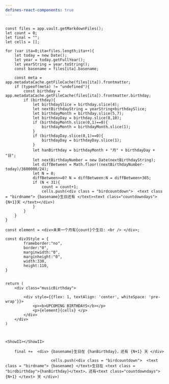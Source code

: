 ```yaml
---
defines-react-components: true
---
```


```jsx:component:ShowII

const files = app.vault.getMarkdownFiles();
let count = 0;
let final = "";
let cells = [];

for (var ita=0;ita<files.length;ita++){
	let today = new Date();
	let year = today.getFullYear();
	let yearString = year.toString();
	const basename = files[ita].basename;
	
	const meta = app.metadataCache.getFileCache(files[ita]).frontmatter;
	if (typeof(meta) != "undefined"){
		const birthday = app.metadataCache.getFileCache(files[ita]).frontmatter.birthday;
		if (birthday){
			let birthdaySlice = birthday.slice(4);
			let nextBirthdayString = yearString+birthdaySlice;
			let birthdayMonth = birthday.slice(5,7);
			let birthdayDay = birthday.slice(8,10);
			if (birthdayMonth.slice(0,1)==0){
				birthdayMonth = birthdayMonth.slice(1);
			} 
			if (birthdayDay.slice(0,1)==0){
				birthdayDay = birthdayDay.slice(1);
			} 
			let hanBirthday = birthdayMonth + "月" + birthdayDay + "日";
			let nextBirthdayNumber = new Date(nextBirthdayString);
			let diffBetween = Math.floor((nextBirthdayNumber-today)/3600000/24);
			let N = 0;
			diffBetween>=0? N = diffBetween:N = diffBetween+365;
			if (N < 31){
				count = count+1;
				cells.push(<div class = "birdcountdown">  <text class = "birdname"> {basename}生日还有 </text><text class="countdowndays"> {N+1}天 </text></div>) 
			}
		}
	}
}

const element = <div>未来一个月有{count}个生日: <br /> </div>;

const div3Style = {
		frameborder:"no", 
		border:"0",
		marginwidth:"0",
		marginheight:"0",
		width:330,
		height:110,
}
	  

return (
	<div class="musicBirthday">
	
		<div style={{flex: 1, textAlign: 'center', whiteSpace: 'pre-wrap'}}>
			<p><b>UPCOMING BIRTHDAYS</b></p>
			<p>{element}{cells} </p>
		</div>
	</div>
)



```

```jsx:
<ShowII></ShowII>
```


		final +=  <div> {basename}生日在 {hanBirthday}，还有 {N+1} 天 </div> 
		
						cells.push(<div class = "birdcountdown">  <text class = "birdname"> {basename} </text>生日在 <text class = "birdbirthday">{hanBirthday}</text>，还有<text class="countdowndays"> {N+1} </text> 天 </div>) 